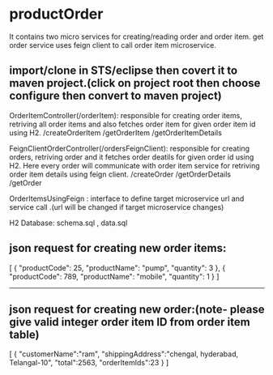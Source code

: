 # productOrder
It contains two micro services for creating/reading order and order item. get order service uses feign client to call order item microservice.

import/clone in STS/eclipse then covert it to maven project.(click on project root then choose configure then convert to maven project)
----

OrderItemController(/orderItem): responsible for creating order items, retriving all order items and also fetches order item for given order item id using H2.
				/createOrderItem
				/getOrderItem
				/getOrderItemDetails
				
FeignClientOrderController(/ordersFeignClient): responsible for creating orders, retriving order and it fetches order deatils for given order id using H2. 
			    Here every order will communicate with order item service for retriving order item details using feign client.
				/createOrder
				/getOrderDetails
				/getOrder
				
OrderItemsUsingFeign : interface to define target microservice url and service call .(url will be changed if target microservice changes)

H2 Database: schema.sql , data.sql



json request for creating new order items:
---
  
[
    {
        "productCode": 25,
        "productName": "pump",
        "quantity": 3
    },
     {
        "productCode": 789,
        "productName": "mobile",
        "quantity": 1
    }
]


----

json request for creating new order:(note- please give valid integer order item ID from order item table)
----
[
    {
        "customerName":"ram",
        "shippingAddress":"chengal, hyderabad, Telangal-10",
        "total":2563,
        "orderItemIds":23
    }
]
